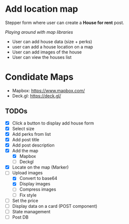 # Add location map

Stepper form where user can create a **House for rent** post.

_Playing around with map libraries_

- User can add house data (size + perks)
- user can add a house location on a map
- User can add images of the house
- User can view the houses list

# Condidate Maps

- Mapbox: https://www.mapbox.com/
- Deck.gl: https://deck.gl/

## TODOs

- [x] Click a button to display add house form
- [x] Select size
- [x] Add perks from list
- [x] Add post title
- [x] Add post description
- [x] Add the map
  - [x] Mapbox
  - [ ] Deckgl
- [x] Locate on the map (Marker)
- [ ] Upload images
  - [x] Convert to base64
  - [x] Display images
  - [ ] Compress images
  - [ ] Fix style
- [ ] Set the price
- [ ] Display data on a card (POST component)
- [ ] State management
- [ ] Post DB
